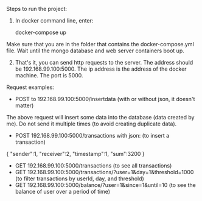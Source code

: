 Steps to run the project:

1. In docker command line, enter:

	docker-compose up
	
Make sure that you are in the folder that contains the docker-compose.yml file.
Wait until the mongo database and web server containers boot up.

2. That's it, you can send http requests to the server. The address should be 192.168.99.100:5000.
The ip address is the address of the docker machine. The port is 5000.


Request examples:

- POST to 192.168.99.100:5000/insertdata (with or without json, it doesn't matter)

The above request will insert some data into the database (data created by me). Do not send it multiple times (to avoid creating duplicate data).


- POST 192.168.99.100:5000/transactions with json:  (to insert a transaction)

{
   "sender":1,
   "receiver":2,
   "timestamp":1,
   "sum":3200
}

- GET 192.168.99.100:5000/transactions		(to see all transactions)
- GET 192.168.99.100:5000/transactions/?user=1&day=1&threshold=1000		(to filter transactions by userId, day, and threshold)
- GET 192.168.99.100:5000/balance/?user=1&since=1&until=10		(to see the balance of user over a period of time)
